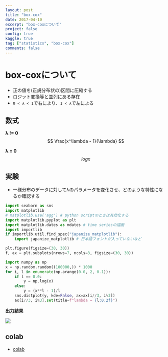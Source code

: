 ```yaml
---
layout: post
title: "box-cox"
date: 2017-04-10
excerpt: "box-coxについて"
project: false
config: true
kaggle: true
tag: ["statistics", "box-cox"]
comments: false
---
```


# box-coxについて
 - 正の値を(正規分布状の)区間に圧縮する
 - ロジット変換等と並列にある存在
 - `0 < λ < 1`で右により、`1 < λ`で左による

## 数式

**λ != 0**
$$
\frac{x^\lambda - 1}{\lambda}
$$

**λ = 0**
$$
log x
$$

## 実験
 - 一様分布のデータに対してλのパラメータを変化させ、どのような特性になるか確認する

```python
import seaborn as sns
import matplotlib
# matplotlib.use('agg') # python scriptのときは有効化する
import matplotlib.pyplot as plt
import matplotlib.dates as mdates # time seriesの描画
import importlib
if importlib.util.find_spec("japanize_matplotlib"):
    import japanize_matplotlib # 日本語フォントが入っていないなど

plt.figure(figsize=(30, 30))
f, ax = plt.subplots(nrows=7, ncols=3, figsize=(30, 30))

import numpy as np
x = np.random.random((100000,)) * 1000
for i, l in enumerate(np.arange(0.0, 2, 0.1)):
    if l == 0.0:
        y = np.log(x)
    else:
        y = (x**l - 1)/l
    sns.distplot(y, kde=False, ax=ax[i//3, i%3])
    ax[i//3, i%3].set(title=f"lambda = {l:0.2f}")
```

**出力結果**  

<div>
  <img src="https://user-images.githubusercontent.com/4949982/131286719-9fba6302-aa91-419e-ba70-e9059de392a1.png">
</div>

## colab
 - [colab](https://colab.research.google.com/drive/1HxwC7g2y1ThufdHxauHBGQ2WSpOeIWsa?usp=sharing)

